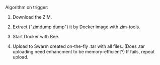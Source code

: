 Algorithm on trigger:

1. Download the ZIM.

1. Extract ("zimdump dump") it by Docker image with zim-tools.

1. Start Docker with Bee.

1. Upload to Swarm created on-the-fly .tar with all files.
   (Does .tar uploading need enhancment to be memory-efficient?)
   If fails, repeat upload.
